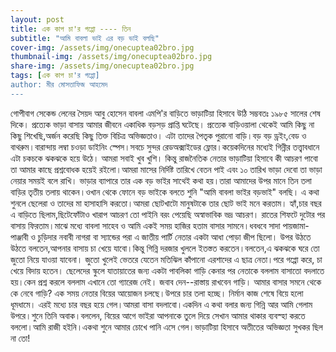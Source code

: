 ```yaml
---
layout: post
title: এক কাপ চা'র গপ্পো ---- তিন
subtitle: "আমি বাবলা ভাই এর বড় ভাই বলছি"
cover-img: /assets/img/onecuptea02bro.jpg
thumbnail-img: /assets/img/onecuptea02bro.jpg
share-img: /assets/img/onecuptea02bro.jpg
tags: [এক কাপ চা'র গপ্পো]
author: মীর মোসতাফিজ আহমেদ
---
```

গোপীবাগ সেকেন্ড লেনের সৈয়দ আবু হোসেন বাবলা এমপি'র বাড়িতে ভাড়াটিয়া হিসাবে উঠি সম্ভবতঃ ১৯৮৫ সালের শেষ দিকে। প্রত্যেক ভাড়া বাসায় আমার জীবনে একাধিক বড়সড় প্রাপ্তি ঘটেছে। প্রত্যেক বাড়িওয়ালা থেকেই আমি কিছু না কিছু শিখেছি,অর্জন করেছি কিছু তিক্ত বিচিত্র অভিজ্ঞতাও।
এটা তাদের পৈতৃক পুরানো বাড়ি।বড় বড় ড্রইং,বেড ও বাথরুম।বারান্দায় লম্বা চওড়া ডাইনিং স্পেস।সবচে সুন্দর রেডঅক্সাইডের ফ্লোর।কয়েকদিনের মধ্যেই গিন্নীর তত্ত্বাবধানে এটা চকচকে ঝকঝকে হয়ে উঠে।  আমরা সবাই খুব খুশি। কিন্তু রাজনৈতিক নেতার ভাড়াটিয়া হিসাবে কী আচরণ পাবো তা আমার কাছে প্রশ্নবোধক হয়েই রইলো।আমরা মাসের নির্দিষ্ট তারিখে বেতন পাই এবং ১০ তারিখ ভাড়া দেবো তা ভাড়া নেয়ার সময়ই বলে রাখি। ভাড়ার ব্যাপারে তার এক বড় ভাইর সাথেই কথা হয়।তারা আমাদের উপর মানে তিন তলা বাড়ির তৃতীয় তলায় থাকেন।ওখান থেকে ফোনে বড় ভাইকে বলতে শুনি "আমি বাবলা ভাইর বড়ভাই" বলছি। এ কথা শুনলে ছেলেরা ও তাদের মা হাসাহাসি করতো।আমরা ছোটখাটো মানুষটাকে তার ছোট ভাই মনে করতাম। হ্যাঁ,চার বছর এ বাড়িতে ছিলাম,ছিটেফোঁটাও খারাপ আচরণ তো পাইনি বরং পেয়েছি অস্বাভাবিক ভদ্র আচরণ। 
রাতের শিফটে দুটোর পর বাসায় ফিরতাম।মাঝে মধ্যে বাবলা সাহেব ও আমি একই সময় হাজির হতাম বাসার সামনে।ধবধবে সাদা পায়জামা-পাঞ্জাবী ও চুড়িদার নবাবী নাগরা বা স্যান্ডের পরা এ জাতীয় পার্টি নেতার একটা আধা পোড়া জীপ ছিলো।
উপর উঠতে উঠতে বলতেন,আপনার বাসায় চা খেয়ে যাবো।কিন্তু গিন্নি দরজার খুললে ইতস্তত করতেন।বলতেন,এ ঝকঝকে ঘরে তো জুতো নিয়ে যাওয়া যাবেনা। জুতো খুলেই ভেতরে যেতেন মতিঝিল কাঁপানো  এরশাদের এ ছাত্র নেতা।পরে গপ্পো করে, চা খেয়ে বিদায় হতেন।
ছেলেদের স্কুলে যাতায়াতের জন্য একটা পাবলিকা গাড়ি কেনার পর নেতাকে বললাম বাসাতো বদলাতে হয়।কেন প্রশ্ন করলে বললাম এখানে তো গ্যারেজ নেই। জবাব দেন--রাস্তায় রাখবেন গাড়ি। আমার বাসার সমনে থেকে কে নেবে গাড়ি? 
এক সময় নেতার বিয়ের আয়োজন চলছে।উপরে চার তলা হচ্ছে। নির্মান কাজ শেষে বিয়ে হলো ধূমধামে। এরই মধ্যে চার বছর হয়ে গেল।আমরা বাসা বদলাবো।একদিন এ কথা বলার জন্য গিন্নি আর আমি গেলাম উপরে।শুনে তিনি অবাক।বললেন, বিয়ের আগে ভাইরা আপনাকে তুলে দিয়ে সেখান আমার থাকার ব্যবস্হা করতে বললো।আমি রাজী হইনি।একথা শুনে আমার চোখে পানি এসে গেল।ভাড়াটিয়া হিসাবে অতীতের অভিজ্ঞতা সুখকর ছিল না তো!